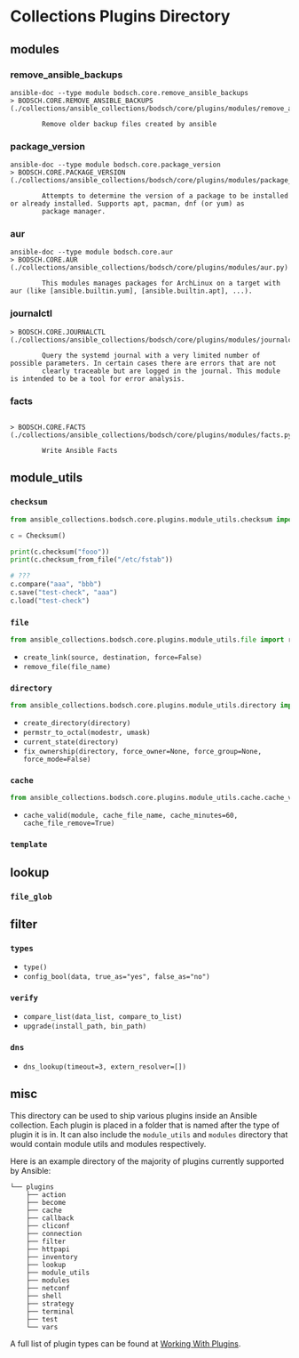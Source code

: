 # Collections Plugins Directory

## modules

### remove_ansible_backups

```shell
ansible-doc --type module bodsch.core.remove_ansible_backups
> BODSCH.CORE.REMOVE_ANSIBLE_BACKUPS    (./collections/ansible_collections/bodsch/core/plugins/modules/remove_ansible_backups.py)

        Remove older backup files created by ansible
```

### package_version

```shell
ansible-doc --type module bodsch.core.package_version
> BODSCH.CORE.PACKAGE_VERSION    (./collections/ansible_collections/bodsch/core/plugins/modules/package_version.py)

        Attempts to determine the version of a package to be installed or already installed. Supports apt, pacman, dnf (or yum) as
        package manager.
```

### aur

```shell
ansible-doc --type module bodsch.core.aur
> BODSCH.CORE.AUR    (./collections/ansible_collections/bodsch/core/plugins/modules/aur.py)

        This modules manages packages for ArchLinux on a target with aur (like [ansible.builtin.yum], [ansible.builtin.apt], ...).
```

### journalctl

```shell
> BODSCH.CORE.JOURNALCTL    (./collections/ansible_collections/bodsch/core/plugins/modules/journalctl.py)

        Query the systemd journal with a very limited number of possible parameters. In certain cases there are errors that are not
        clearly traceable but are logged in the journal. This module is intended to be a tool for error analysis.
```

### facts

```shell

> BODSCH.CORE.FACTS    (./collections/ansible_collections/bodsch/core/plugins/modules/facts.py)

        Write Ansible Facts
```

## module_utils

### `checksum`

```python
from ansible_collections.bodsch.core.plugins.module_utils.checksum import Checksum

c = Checksum()

print(c.checksum("fooo"))
print(c.checksum_from_file("/etc/fstab"))

# ???
c.compare("aaa", "bbb")
c.save("test-check", "aaa")
c.load("test-check")
```

### `file`

```python
from ansible_collections.bodsch.core.plugins.module_utils.file import remove_file, create_link
```

- `create_link(source, destination, force=False)`
- `remove_file(file_name)`

### `directory`

```python
from ansible_collections.bodsch.core.plugins.module_utils.directory import create_directory
```

- `create_directory(directory)`
- `permstr_to_octal(modestr, umask)`
- `current_state(directory)`
- `fix_ownership(directory, force_owner=None, force_group=None, force_mode=False)`


### `cache`

```python
from ansible_collections.bodsch.core.plugins.module_utils.cache.cache_valid import cache_valid
```

- `cache_valid(module, cache_file_name, cache_minutes=60, cache_file_remove=True)`

### `template`

## lookup

### `file_glob`

## filter

### `types`

- `type()`
- `config_bool(data, true_as="yes", false_as="no")`

### `verify`

- `compare_list(data_list, compare_to_list)`
- `upgrade(install_path, bin_path)`

### `dns`

- `dns_lookup(timeout=3, extern_resolver=[])`

## misc

This directory can be used to ship various plugins inside an Ansible collection. Each plugin is placed in a folder that
is named after the type of plugin it is in. It can also include the `module_utils` and `modules` directory that
would contain module utils and modules respectively.

Here is an example directory of the majority of plugins currently supported by Ansible:

```
└── plugins
    ├── action
    ├── become
    ├── cache
    ├── callback
    ├── cliconf
    ├── connection
    ├── filter
    ├── httpapi
    ├── inventory
    ├── lookup
    ├── module_utils
    ├── modules
    ├── netconf
    ├── shell
    ├── strategy
    ├── terminal
    ├── test
    └── vars
```

A full list of plugin types can be found at [Working With Plugins](https://docs.ansible.com/ansible-core/2.14/plugins/plugins.html).
